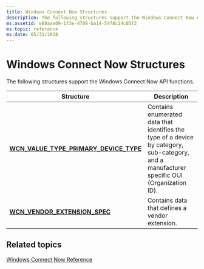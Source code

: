 ```yaml
---
title: Windows Connect Now Structures
description: The following structures support the Windows Connect Now API functions.
ms.assetid: e88aaa09-1f3e-4709-ba14-5478c14c05f2
ms.topic: reference
ms.date: 05/31/2018
---
```


# Windows Connect Now Structures

The following structures support the Windows Connect Now API functions.



| Structure                                                                             | Description                                                                                                                                            |
|---------------------------------------------------------------------------------------|--------------------------------------------------------------------------------------------------------------------------------------------------------|
| [**WCN\_VALUE\_TYPE\_PRIMARY\_DEVICE\_TYPE**](/windows/win32/api/wcntypes/ns-wcntypes-wcn_value_type_primary_device_type) | Contains enumerated data that identifies the type of a device by category, sub-category, and a manufacturer specific OUI (Organization ID).<br/> |
| [**WCN\_VENDOR\_EXTENSION\_SPEC**](/windows/win32/api/wcndevice/ns-wcndevice-wcn_vendor_extension_spec)                     | Contains data that defines a vendor extension. <br/>                                                                                             |



 

## Related topics

<dl> <dt>

[Windows Connect Now Reference](windows-connect-now-reference.md)
</dt> </dl>

 

 





